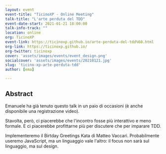 ```yaml
---
layout: event
event-title: "TicinoXP - Online Meeting"
talk-title: "L'arte perduta del TDD"
event-date-start: 2021-01-21 18:00:00
talk-info-track: ""
location: online
org: TicinoXP
event-link: https://ticinoxp.github.io/arte-perduta-del-tdd%60.html
org-link: https://ticinoxp.github.io/
org-twitter: ‎ticinoxp
cover: 'assets/images/events/event_design.png'
socialcover: 'assets/images/events/20210121.jpg'
slug: 'ticino-xp-arte-perduta-tdd'
author: [ema]

---
```

## Abstract
Emanuele ha già tenuto questo talk in un paio di occasioni (è anche disponibile una registrazione video).

Stavolta, però, ci piacerebbe che l'incontro fosse più interattivo e meno formale. E ci piacerebbe profittarne più per discutere che per imparare TDD.

Implementeremo il Birtday Greetings Kata di Matteo Vaccari. Probabilmente useremo JavaScript, ma un linguaggio vale l'altro: il focus non sarà sul linguaggio, ma sul design.